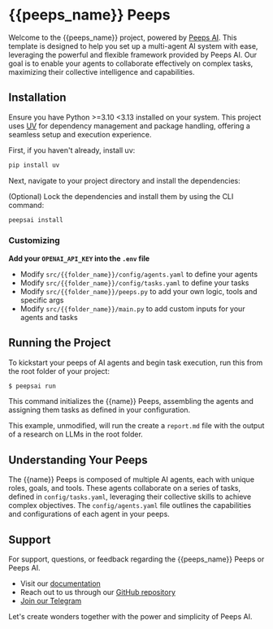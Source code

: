 # {{peeps_name}} Peeps

Welcome to the {{peeps_name}} project, powered by [Peeps AI](https://peepsai.io). This template is designed to help you set up a multi-agent AI system with ease, leveraging the powerful and flexible framework provided by Peeps AI. Our goal is to enable your agents to collaborate effectively on complex tasks, maximizing their collective intelligence and capabilities.

## Installation

Ensure you have Python >=3.10 <3.13 installed on your system. This project uses [UV](https://docs.astral.sh/uv/) for dependency management and package handling, offering a seamless setup and execution experience.

First, if you haven't already, install uv:

```bash
pip install uv
```

Next, navigate to your project directory and install the dependencies:

(Optional) Lock the dependencies and install them by using the CLI command:
```bash
peepsai install
```
### Customizing

**Add your `OPENAI_API_KEY` into the `.env` file**

- Modify `src/{{folder_name}}/config/agents.yaml` to define your agents
- Modify `src/{{folder_name}}/config/tasks.yaml` to define your tasks
- Modify `src/{{folder_name}}/peeps.py` to add your own logic, tools and specific args
- Modify `src/{{folder_name}}/main.py` to add custom inputs for your agents and tasks

## Running the Project

To kickstart your peeps of AI agents and begin task execution, run this from the root folder of your project:

```bash
$ peepsai run
```

This command initializes the {{name}} Peeps, assembling the agents and assigning them tasks as defined in your configuration.

This example, unmodified, will run the create a `report.md` file with the output of a research on LLMs in the root folder.

## Understanding Your Peeps

The {{name}} Peeps is composed of multiple AI agents, each with unique roles, goals, and tools. These agents collaborate on a series of tasks, defined in `config/tasks.yaml`, leveraging their collective skills to achieve complex objectives. The `config/agents.yaml` file outlines the capabilities and configurations of each agent in your peeps.

## Support

For support, questions, or feedback regarding the {{peeps_name}} Peeps or Peeps AI.

- Visit our [documentation](https://docs.peepsai.io)
- Reach out to us through our [GitHub repository](https://github.com/PeepsAI/peepsai)
- [Join our Telegram](https://t.me/peeps_ai)

Let's create wonders together with the power and simplicity of Peeps AI.
